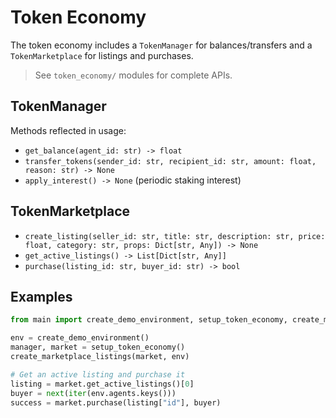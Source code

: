 # Token Economy

The token economy includes a `TokenManager` for balances/transfers and a `TokenMarketplace` for listings and purchases.

> See `token_economy/` modules for complete APIs.

## TokenManager
Methods reflected in usage:
- `get_balance(agent_id: str) -> float`
- `transfer_tokens(sender_id: str, recipient_id: str, amount: float, reason: str) -> None`
- `apply_interest() -> None` (periodic staking interest)

## TokenMarketplace
- `create_listing(seller_id: str, title: str, description: str, price: float, category: str, props: Dict[str, Any]) -> None`
- `get_active_listings() -> List[Dict[str, Any]]`
- `purchase(listing_id: str, buyer_id: str) -> bool`

## Examples
```python
from main import create_demo_environment, setup_token_economy, create_marketplace_listings

env = create_demo_environment()
manager, market = setup_token_economy()
create_marketplace_listings(market, env)

# Get an active listing and purchase it
listing = market.get_active_listings()[0]
buyer = next(iter(env.agents.keys()))
success = market.purchase(listing["id"], buyer)
```
